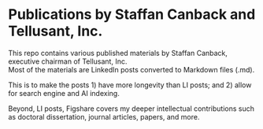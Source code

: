 # Publications by Staffan Canback and Tellusant, Inc.
This repo contains various published materials by Staffan Canback, executive chairman of Tellusant, Inc.  
Most of the materials are LinkedIn posts converted to Markdown files (.md).  

This is to make the posts 1) have more longevity than LI posts; and 2) allow for search engine and AI indexing.  

Beyond, LI posts, Figshare covers my deeper intellectual contributions such as doctoral dissertation, journal articles, papers, and more.  
